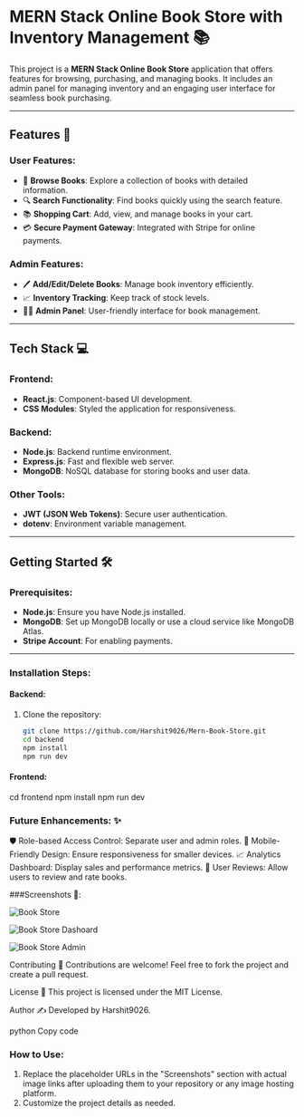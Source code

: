 # MERN Stack Online Book Store with Inventory Management 📚

This project is a **MERN Stack Online Book Store** application that offers features for browsing, purchasing, and managing books. It includes an admin panel for managing inventory and an engaging user interface for seamless book purchasing.

---

## Features 🚀

### User Features:
- 🛒 **Browse Books**: Explore a collection of books with detailed information.
- 🔍 **Search Functionality**: Find books quickly using the search feature.
- 📚 **Shopping Cart**: Add, view, and manage books in your cart.
- 💳 **Secure Payment Gateway**: Integrated with Stripe for online payments.

### Admin Features:
- 🖊️ **Add/Edit/Delete Books**: Manage book inventory efficiently.
- 📈 **Inventory Tracking**: Keep track of stock levels.
- 🧑‍💻 **Admin Panel**: User-friendly interface for book management.

---

## Tech Stack 💻

### Frontend:
- **React.js**: Component-based UI development.
- **CSS Modules**: Styled the application for responsiveness.

### Backend:
- **Node.js**: Backend runtime environment.
- **Express.js**: Fast and flexible web server.
- **MongoDB**: NoSQL database for storing books and user data.

### Other Tools:
- **JWT (JSON Web Tokens)**: Secure user authentication.
- **dotenv**: Environment variable management.

---

## Getting Started 🛠️

### Prerequisites:
- **Node.js**: Ensure you have Node.js installed.
- **MongoDB**: Set up MongoDB locally or use a cloud service like MongoDB Atlas.
- **Stripe Account**: For enabling payments.

---

### Installation Steps:

#### Backend:
1. Clone the repository:
   ```bash
   git clone https://github.com/Harshit9026/Mern-Book-Store.git
   cd backend
   npm install
   npm run dev
   
 #### Frontend:
 cd frontend
 npm install
 npm run dev



###  Future Enhancements: ✨
🛡️ Role-based Access Control: Separate user and admin roles.
📱 Mobile-Friendly Design: Ensure responsiveness for smaller devices.
📈 Analytics Dashboard: Display sales and performance metrics.
🌟 User Reviews: Allow users to review and rate books.

###Screenshots 📸:

![Book Store ](https://raw.githubusercontent.com/Harshit9026/Mern-Book-Store/main/images/screenshot.png)

![Book Store Dashoard](https://raw.githubusercontent.com/Harshit9026/Mern-Book-Store/main/images/screenshot.png)

![Book Store Admin](https://raw.githubusercontent.com/Harshit9026/Mern-Book-Store/main/images/screenshot.png)







Contributing 🤝
Contributions are welcome! Feel free to fork the project and create a pull request.

License 📝
This project is licensed under the MIT License.

Author ✍️
Developed by Harshit9026.

python
Copy code

### How to Use:

1. Replace the placeholder URLs in the "Screenshots" section with actual image links after uploading them to your repository or any image hosting platform.
2. Customize the project details as needed.

